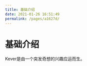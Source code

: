 ```yaml
---
title: 基础介绍
date: 2021-01-26 16:51:49
permalink: /pages/a1627d/
---
```

# 基础介绍
Kever是由一个突发奇想的兴趣应运而生。
